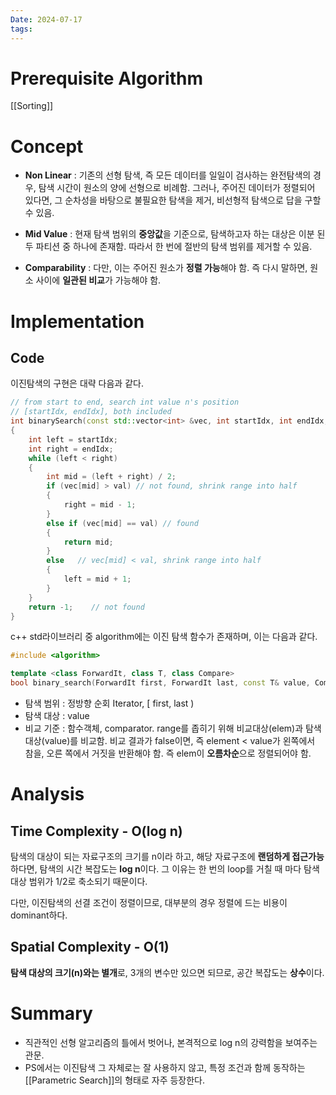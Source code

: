 ```yaml
---
Date: 2024-07-17
tags:
---
```

# Prerequisite Algorithm
[[Sorting]]
# Concept
- **Non Linear** : 기존의 선형 탐색, 즉 모든 데이터를 일일이 검사하는 완전탐색의 경우, 탐색 시간이 원소의 양에 선형으로 비례함. 그러나, 주어진 데이터가 정렬되어 있다면, 그 순차성을 바탕으로 불필요한 탐색을 제거, 비선형적 탐색으로 답을 구할 수 있음.

- **Mid Value** : 현재 탐색 범위의 **중앙값**을 기준으로, 탐색하고자 하는 대상은 이분 된 두 파티션 중 하나에 존재함. 따라서 한 번에 절반의 탐색 범위를 제거할 수 있음. 
 
- **Comparability** : 다만, 이는 주어진 원소가 **정렬 가능**해야 함. 즉 다시 말하면, 원소 사이에 **일관된 비교**가 가능해야 함.

# Implementation

## Code

이진탐색의 구현은 대략 다음과 같다.

``` C++
// from start to end, search int value n's position
// [startIdx, endIdx], both included
int binarySearch(const std::vector<int> &vec, int startIdx, int endIdx, int val)
{
	int left = startIdx;
	int right = endIdx;
	while (left < right)
	{
		int mid = (left + right) / 2;
		if (vec[mid] > val) // not found, shrink range into half
		{
			right = mid - 1;
		}
		else if (vec[mid] == val) // found
		{
			return mid;
		}
		else   // vec[mid] < val, shrink range into half
		{
			left = mid + 1;
		}
	}
	return -1;    // not found
}
```

c++ std라이브러리 중 algorithm에는 이진 탐색 함수가 존재하며, 이는 다음과 같다.

```C++
#include <algorithm>

template <class ForwardIt, class T, class Compare>
bool binary_search(ForwardIt first, ForwardIt last, const T& value, Compare comp);
```

- 탐색 범위 : 정방향 순회 Iterator, \[ first, last  )
- 탐색 대상 : value
- 비교 기준 : 함수객체, comparator. range를 좁히기 위해 비교대상(elem)과 탐색대상(value)를 비교함. 비교 결과가 false이면, 즉 element < value가 왼쪽에서 참을, 오른 쪽에서 거짓을 반환해야 함. 즉 elem이 **오름차순**으로 정렬되어야 함. 

# Analysis

## Time Complexity - O(log n)
 
 탐색의 대상이 되는 자료구조의 크기를 n이라 하고, 해당 자료구조에 **랜덤하게 접근가능**하다면, 탐색의 시간 복잡도는 **log n**이다. 그 이유는 한 번의 loop를 거칠 때 마다 탐색 대상 범위가 1/2로 축소되기 때문이다.

다만, 이진탐색의 선결 조건이 정렬이므로, 대부분의 경우 정렬에 드는 비용이 dominant하다.
## Spatial Complexity - O(1)

**탐색 대상의 크기(n)와는 별개**로, 3개의 변수만 있으면 되므로, 공간 복잡도는 **상수**이다.
# Summary

- 직관적인 선형 알고리즘의 틀에서 벗어나, 본격적으로 log n의 강력함을 보여주는 관문.
- PS에서는 이진탐색 그 자체로는 잘 사용하지 않고, 특정 조건과 함께 동작하는 [[Parametric Search]]의 형태로 자주 등장한다.


